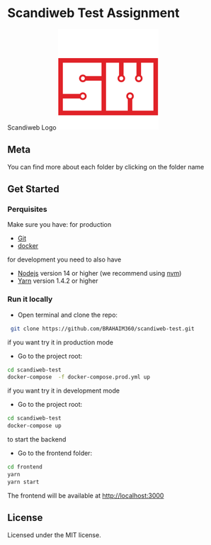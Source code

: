 # Scandiweb Test Assignment

Scandiweb Logo
![SCANDIWEB](/frontend/public/logo.png)

## Meta

You can find more about each folder by clicking on the folder name

## Get Started

### Perquisites

Make sure you have:
for production

- [Git](https://git-scm.com/)
- [docker](https://www.docker.com/products/docker-desktop)

for development you need to also have

- [Nodejs](https://nodejs.org/) version 14 or higher (we recommend using [nvm](https://github.com/nvm-sh/nvm))
- [Yarn](https://yarnpkg.com/) version 1.4.2 or higher

### Run it locally

- Open terminal and clone the repo:

```sh
 git clone https://github.com/BRAHAIM360/scandiweb-test.git
```

if you want try it in production mode

- Go to the project root:

```sh
cd scandiweb-test
docker-compose  -f docker-compose.prod.yml up
```

if you want try it in development mode

- Go to the project root:

```sh
cd scandiweb-test
docker-compose up
```

to start the backend

- Go to the frontend folder:

```sh
cd frontend
yarn
yarn start
```

The frontend will be available at <http://localhost:3000>

## License

Licensed under the MIT license.
